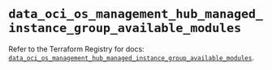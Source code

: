 # `data_oci_os_management_hub_managed_instance_group_available_modules`

Refer to the Terraform Registry for docs: [`data_oci_os_management_hub_managed_instance_group_available_modules`](https://registry.terraform.io/providers/oracle/oci/7.19.0/docs/data-sources/os_management_hub_managed_instance_group_available_modules).
